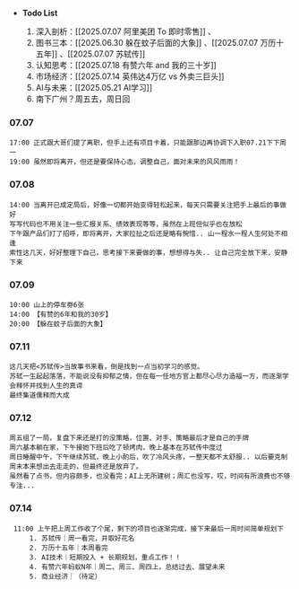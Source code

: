 
-  **Todo List**
  
	1.  深入剖析：[[2025.07.07 阿里美团 To 即时零售]] 、
	2.  图书三本：[[2025.06.30 躲在蚊子后面的大象]] 、[[2025.07.07 万历十五年]] 、[[2025.07.07 苏轼传]]
	3.  认知思考：[[2025.07.18 有赞六年 and 我的三十岁]] 
	4.  市场经济：[[2025.07.14 英伟达4万亿 vs 外卖三巨头]]
	5.  AI与未来：[[2025.05.21 AI学习]]
	6.  南下广州？周五去，周日回

### 07.07

	17:00 正式跟大哥们提了离职，但手上还有项目卡着，只能跟那边再协调下入职07.21下下周一
	19:00 虽然即将离开，但还是要保持心态，调整自己，面对未来的风风雨雨！

### 07.08

	14:00 当离开已成定局后，好像一切都开始变得轻松起来，每天只需要关注把手上最后的事做好
	写写代码也不用关注一些汇报关系、绩效表现等等，虽然在上班但似乎也在放松
	下午跟产品们打了招呼，即将离开，大家拉扯之后还是略有惋惜.. 山一程水一程人生何处不相逢
	索性这几天，好好整理下自己，思考接下来要做的事，想想得与失.. 让自己完全放下来，安静下来

### 07.09

	10:00 山上的停车劵6张
	14:00 【有赞的6年和我的30岁】
	20:00 【躲在蚊子后面的大象】

### 07.11

	这几天把<苏轼传>当故事书来看，倒是找到一点当初学习的感觉。
	苏轼一生起起落落，不能说没有抑郁之情，但在每一任地方官上都尽心尽力造福一方，而逐渐学会释怀并找到人生的真谛
	最终集道儒释而大成

### 07.12

	周五组了一局，复盘下来还是打的没策略，位置、对手、策略最后才是自己的手牌
	周六基本躺在家，下午接她下班后吃了顿烤肉，晚上基本在苏轼传中度过
	周日睡醒中午，下午继续苏轼，晚上小酌后，吹了冷风头疼，一整天都不太舒服.. 以后要克制
	周末本来想出去走走的，但最终还是放弃了。
	虽然看了点书，但内容颇多，也没看完；AI上无所建树；周汇也没写，哎，时间有所浪费也不够专注...

### 07.14

	 11:00 上午把上周工作收了个尾，剩下的项目也逐渐完成，接下来最后一周时间简单规划下
		 1. 苏轼传｜周一看完，并取好花名
		 2. 万历十五年｜本周看完
		 3. AI技术｜短期投入 + 长期规划，重点工作！！
		 4. 有赞六年蚂蚁N年｜周二、周三、周四上，总结过去、展望未来
		 5. 商业经济｜（待定）
